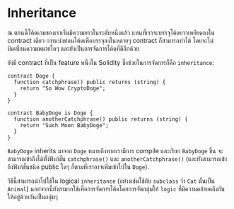 # Inheritance

ณ ตอนนี้โค้ดเกมของเราเริ่มมีความยาวในระดับหนึ่งแล้ว แทนที่เราจะบรรจุโค้ดยาวเหยียดลงใน contract เดียว การแบ่งท่อนโค้ดเพื่อบรรจุลงในหลายๆ contract ก็สามารถทำได้ โดยจะไม่บิดเบือนความหมายใดๆ และยังเป็นการจัดการโค้ดที่ดีอีกด้วย

ยังมี contract ที่เป็น feature หนึ่งใน Solidity ซึ่งช่วยในการจัดการก็คือ `inheritance`:

```
contract Doge {
  function catchphrase() public returns (string) {
    return "So Wow CryptoDoge";
  }
}

contract BabyDoge is Doge {
  function anotherCatchphrase() public returns (string) {
    return "Such Moon BabyDoge";
  }
}
```

`BabyDoge` inherits มาจาก `Doge` หมายถึงหากเรามีการ compile และเรียก `BabyDoge` ขึ้น จะสามารถเข้าถึงได้ทั้งฟังก์ชั่น `catchphrase()` และ `anotherCatchphrase()` (และยังสามารถเข้าถึงฟังก์ชั่นชนิด public ใดๆ ก็ตามที่เราอาจเพิ่มเข้าไปใน `Doge`).

วิธีนี้สามารถนำไปใช้ใน logical `inheritance` (อย่างเช่นใช้กับ `subclass` ว่า `Cat` นั้นเป็น `Animal`) นอกจากนี้ยังสามาถใช้เพื่อการจัดการโค้ดโดยการจัดกลุ่มให้ `logic` ที่มีความคล้ายคลึงกันให้อยู่ด้วยกันเป็นกลุ่มๆ
